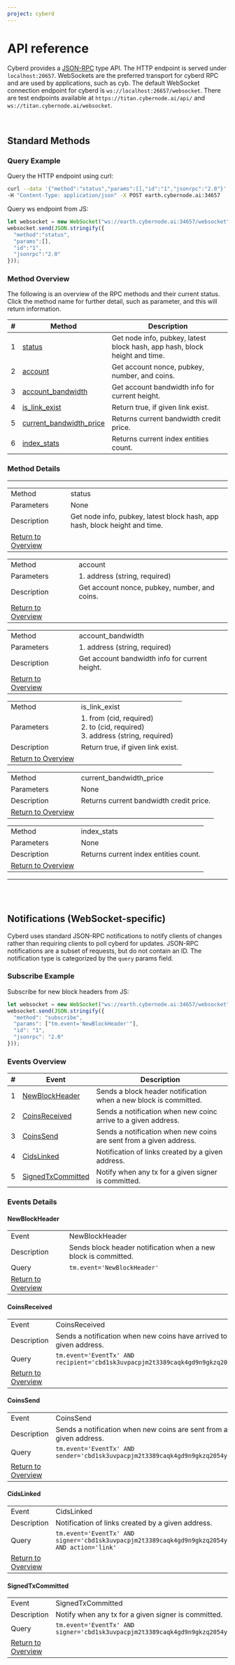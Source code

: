 ```yaml
---
project: cyberd
---
```

# API reference

Cyberd provides a [JSON-RPC](http://json-rpc.org/wiki/specification) type API. The HTTP endpoint is served under
 `localhost:20657`. WebSockets are the preferred transport for cyberd RPC and are used by applications, such as cyb.
 The default WebSocket connection endpoint for cyberd is `ws://localhost:26657/websocket`. There are test endpoints
 available at `https://titan.cybernode.ai/api/` and `ws://titan.cybernode.ai/websocket`.

<br />

## Standard Methods

### Query Example

Query the HTTP endpoint using curl:

```bash
curl --data '{"method":"status","params":[],"id":"1","jsonrpc":"2.0"}' \
-H "Content-Type: application/json" -X POST earth.cybernode.ai:34657
```

Query ws endpoint from JS:

```js
let websocket = new WebSocket("ws://earth.cybernode.ai:34657/websocket");
websocket.send(JSON.stringify({
  "method":"status",
  "params":[],
  "id":"1",
  "jsonrpc":"2.0"
}));
```

### Method Overview

The following is an overview of the RPC methods and their current status.  Click
the method name for further detail, such as parameter, and this will return information.

|#|Method|Description|
|---|------|-----------|
|1|[status](#status)|Get node info, pubkey, latest block hash, app hash, block height and time.|
|2|[account](#account)|Get account nonce, pubkey, number, and coins.|
|3|[account_bandwidth](#account-bandwidth)|Get account bandwidth info for current height.|
|4|[is_link_exist](#link-exist)|Return true, if given link exist.|
|5|[current_bandwidth_price](#current-bandwidth-price)|Returns current bandwidth credit price.|
|6|[index_stats](#index-stats)|Returns current index entities count.|

### Method Details

***
<a name="status"/>

|   |   |
|---|---|
|Method|status|
|Parameters|None|
|Description|Get node info, pubkey, latest block hash, app hash, block height and time.|
|[Return to Overview](#method-overview)<br />

<a name="account"/>

|   |   |
|---|---|
|Method|account|
|Parameters|1. address (string, required)<br />|
|Description|Get account nonce, pubkey, number, and coins.|
|[Return to Overview](#method-overview)<br />

<a name="account-bandwidth"/>

|   |   |
|---|---|
|Method|account_bandwidth|
|Parameters|1. address (string, required)<br />|
|Description|Get account bandwidth info for current height.|
|[Return to Overview](#method-overview)<br />

<a name="link-exist"/>

|   |   |
|---|---|
|Method|is_link_exist|
|Parameters|1. from (cid, required)<br />2. to (cid, required)<br />3. address (string, required)<br />|
|Description|Return true, if given link exist.|
|[Return to Overview](#method-overview)<br />

<a name="current-bandwidth-price"/>

|   |   |
|---|---|
|Method|current_bandwidth_price|
|Parameters|None|
|Description|Returns current bandwidth credit price.|
|[Return to Overview](#method-overview)<br />

<a name="index-stats"/>

|   |   |
|---|---|
|Method|index_stats|
|Parameters|None|
|Description|Returns current index entities count.|
|[Return to Overview](#method-overview)<br />

***
<br />
<br />

## Notifications (WebSocket-specific)

Cyberd uses standard JSON-RPC notifications to notify clients of changes rather than requiring clients to poll cyberd
 for updates. JSON-RPC notifications are a subset of requests, but do not contain an ID. The notification type 
 is categorized by the `query` params field.

### Subscribe Example 

Subscribe for new block headers from JS:

 ```js
 let websocket = new WebSocket("ws://earth.cybernode.ai:34657/websocket");
 websocket.send(JSON.stringify({
   "method": "subscribe",
   "params": ["tm.event='NewBlockHeader'"],
   "id": "1",
   "jsonrpc": "2.0"
 }));
 ```

### Events Overview

|#|Event|Description|
|---|------|-----------|
|1|[NewBlockHeader](#NewBlockHeader)|Sends a block header notification when a new block is committed.|
|2|[CoinsReceived](#CoinsReceived)|Sends a notification when new coinc arrive to a given address.|
|3|[CoinsSend](#CoinsSend)|Sends a notification when new coins are sent from a given address.|
|4|[СidsLinked](#СidsLinked)|Notification of links created by a given address.|
|5|[SignedTxCommitted](#SignedTxCommitted)|Notify when any tx for a given signer is committed.|

### Events Details

#### NewBlockHeader

|   |   |
|---|---|
|Event|NewBlockHeader|
|Description|Sends block header notification when a new block is committed.|
|Query|`tm.event='NewBlockHeader'`|
|[Return to Overview](#events-overview)<br />

#### CoinsReceived

|   |   |
|---|---|
|Event|CoinsReceived|
|Description|Sends a notification when new coins have arrived to a given address.|
|Query|`tm.event='EventTx' AND recipient='cbd1sk3uvpacpjm2t3389caqk4gd9n9gkzq2054yds'`|
|[Return to Overview](#events-overview)<br />

#### CoinsSend

|   |   |
|---|---|
|Event|CoinsSend|
|Description|Sends a notification when new coins are sent from a given address.|
|Query|`tm.event='EventTx' AND sender='cbd1sk3uvpacpjm2t3389caqk4gd9n9gkzq2054yds'`|
|[Return to Overview](#events-overview)<br />

#### СidsLinked
|   |   |
|---|---|
|Event|СidsLinked|
|Description|Notification of links created by a given address.|
|Query|`tm.event='EventTx' AND signer='cbd1sk3uvpacpjm2t3389caqk4gd9n9gkzq2054yds' AND action='link'`|
|[Return to Overview](#events-overview)<br />

#### SignedTxCommitted

|   |   |
|---|---|
|Event|SignedTxCommitted|
|Description|Notify when any tx for a given signer is committed.|
|Query|`tm.event='EventTx' AND signer='cbd1sk3uvpacpjm2t3389caqk4gd9n9gkzq2054yds'`|
|[Return to Overview](#events-overview)<br />





